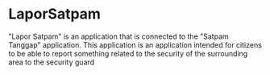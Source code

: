 # LaporSatpam

"Lapor Satpam" is an application that is connected to the "Satpam Tanggap" application. This application is an application intended for citizens to be able to report something related to the security of the surrounding area to the security guard
